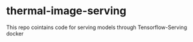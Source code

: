 # thermal-image-serving
This repo cointains code for serving models through Tensorflow-Serving docker
